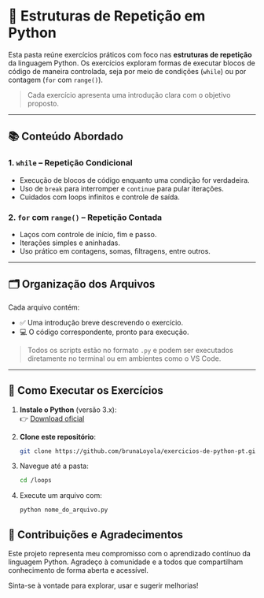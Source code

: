 # 🔁 Estruturas de Repetição em Python

Esta pasta reúne exercícios práticos com foco nas **estruturas de repetição** da linguagem Python. Os exercícios exploram formas de executar blocos de código de maneira controlada, seja por meio de condições (`while`) ou por contagem (`for` com `range()`).

> Cada exercício apresenta uma introdução clara com o objetivo proposto.

---

## 📚 Conteúdo Abordado

### 1. `while` – Repetição Condicional
- Execução de blocos de código enquanto uma condição for verdadeira.
- Uso de `break` para interromper e `continue` para pular iterações.
- Cuidados com loops infinitos e controle de saída.

### 2. `for` com `range()` – Repetição Contada
- Laços com controle de início, fim e passo.
- Iterações simples e aninhadas.
- Uso prático em contagens, somas, filtragens, entre outros.

---

## 🗂 Organização dos Arquivos

Cada arquivo contém:

- ✅ Uma introdução breve descrevendo o exercício.
- 💻 O código correspondente, pronto para execução.

> Todos os scripts estão no formato `.py` e podem ser executados diretamente no terminal ou em ambientes como o VS Code.

---

## 🚀 Como Executar os Exercícios

1. **Instale o Python** (versão 3.x):  
   👉 [Download oficial](https://www.python.org/)

2. **Clone este repositório**:
   ```bash
   git clone https://github.com/brunaLoyola/exercicios-de-python-pt.git
3. Navegue até a pasta:
   ```bash
   cd /loops
4. Execute um arquivo com:
   ```bash
   python nome_do_arquivo.py

## 🤝 Contribuições e Agradecimentos

Este projeto representa meu compromisso com o aprendizado contínuo da linguagem Python.
Agradeço à comunidade e a todos que compartilham conhecimento de forma aberta e acessível.

Sinta-se à vontade para explorar, usar e sugerir melhorias!